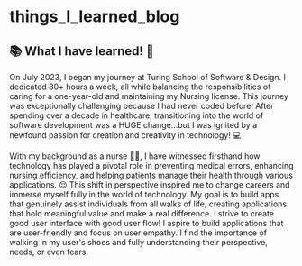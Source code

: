 # things_I_learned_blog

 ##   📚 What I have learned! 📑 

On July 2023, I began my journey at Turing School of Software & Design. I dedicated 80+ hours a week, all while balancing the responsibilities of caring for a one-year-old and maintaining my Nursing license. This journey was exceptionally challenging because I had never coded before! After spending over a decade in healthcare, transitioning into the world of software development was a HUGE change...but I was ignited by a newfound passion for creation and creativity in technology! 💻

With my background as a nurse 💉💊, I have witnessed firsthand how technology has played a pivotal role in preventing medical errors, enhancing nursing efficiency, and helping patients manage their health through various applications. 😌 This shift in perspective inspired me to change careers and immerse myself fully in the world of technology. My goal is to build apps that genuinely assist individuals from all walks of life, creating applications that hold meaningful value and make a real difference. I strive to create good user interface with good user flow! I aspire to build applications that are user-friendly and focus on user empathy. I find the importance of walking in my user's shoes and fully understanding their perspective, needs, or even fears.




